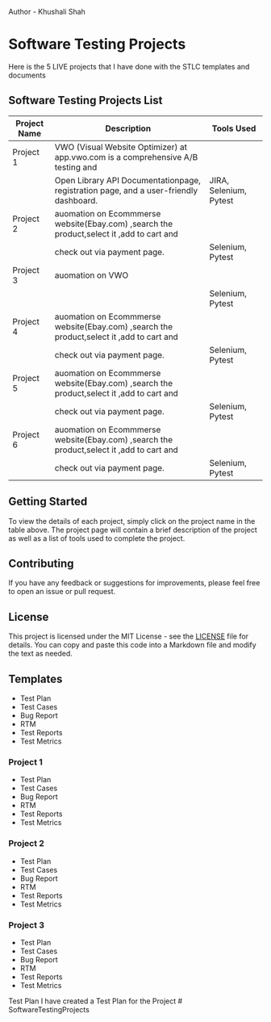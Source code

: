 Author - Khushali Shah
# Software Testing Projects
Here is the 5 LIVE projects that I have done with the STLC templates and documents


## Software Testing Projects List

| Project Name | Description                                                                                 | Tools Used             |
|--------------|---------------------------------------------------------------------------------------------|------------------------|
| Project 1    | VWO (Visual Website Optimizer) at app.vwo.com is a comprehensive A/B testing and            |                        |
|              |  Open Library API Documentationpage, registration page, and a user-friendly dashboard.      | JIRA, Selenium, Pytest |
| Project 2    | auomation on Ecommmerse website(Ebay.com) ,search the product,select it ,add to cart and    |                        |
|              |  check out via payment page.                                                                |  Selenium, Pytest      |
| Project 3    | auomation on  VWO  |                        |
|              |                                                               |  Selenium, Pytest      |
| Project 4    | auomation on Ecommmerse website(Ebay.com) ,search the product,select it ,add to cart and    |                        |
|              |  check out via payment page.                                                                |  Selenium, Pytest      |
| Project 5    | auomation on Ecommmerse website(Ebay.com) ,search the product,select it ,add to cart and    |                        |
|              |  check out via payment page.                                                                |  Selenium, Pytest      |
| Project 6    | auomation on Ecommmerse website(Ebay.com) ,search the product,select it ,add to cart and    |                        |
|              |  check out via payment page.                                                                |  Selenium, Pytest      |
## Getting Started

To view the details of each project, simply click on the project name in the table above. The project page will contain a brief description of the project as well as a list of tools used to complete the project.

## Contributing

If you have any feedback or suggestions for improvements, please feel free to open an issue or pull request.

## License

This project is licensed under the MIT License - see the [LICENSE](LICENSE) file for details.
You can copy and paste this code into a Markdown file and modify the text as needed.







## Templates
- Test Plan
- Test Cases
- Bug Report
- RTM
- Test Reports
- Test Metrics


### Project 1
- Test Plan
- Test Cases
- Bug Report
- RTM
- Test Reports
- Test Metrics

### Project 2
- Test Plan
- Test Cases
- Bug Report
- RTM
- Test Reports
- Test Metrics

### Project 3
- Test Plan
- Test Cases
- Bug Report
- RTM
- Test Reports
- Test Metrics

Test Plan
I have created a Test Plan for the Project
#   S o f t w a r e T e s t i n g P r o j e c t s 
 
 
